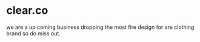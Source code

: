# clear.co
we are a up coming business dropping the most fire design for are clothing brand so do miss out.
